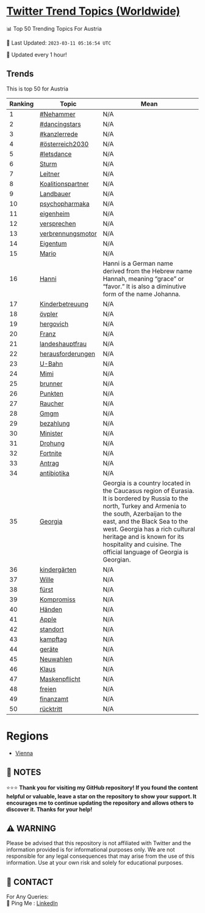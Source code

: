 [Twitter Trend Topics (Worldwide)](https://github.com/ErcinDedeoglu/Twitter-Trend-Topics)
==========


📊 Top 50 Trending Topics For Austria

📆 Last Updated: `2023-03-11 05:16:54 UTC`

🔧 Updated every 1 hour!


## Trends

This is top 50 for Austria

| Ranking | Topic | Mean |
| ------- | ------------ | ------------ |
| 1 | [#Nehammer](http://twitter.com/search?q=%23Nehammer) | N/A |
| 2 | [#dancingstars](http://twitter.com/search?q=%23dancingstars) | N/A |
| 3 | [#kanzlerrede](http://twitter.com/search?q=%23kanzlerrede) | N/A |
| 4 | [#österreich2030](http://twitter.com/search?q=%23%c3%b6sterreich2030) | N/A |
| 5 | [#letsdance](http://twitter.com/search?q=%23letsdance) | N/A |
| 6 | [Sturm](http://twitter.com/search?q=Sturm) | N/A |
| 7 | [Leitner](http://twitter.com/search?q=Leitner) | N/A |
| 8 | [Koalitionspartner](http://twitter.com/search?q=Koalitionspartner) | N/A |
| 9 | [Landbauer](http://twitter.com/search?q=Landbauer) | N/A |
| 10 | [psychopharmaka](http://twitter.com/search?q=psychopharmaka) | N/A |
| 11 | [eigenheim](http://twitter.com/search?q=eigenheim) | N/A |
| 12 | [versprechen](http://twitter.com/search?q=versprechen) | N/A |
| 13 | [verbrennungsmotor](http://twitter.com/search?q=verbrennungsmotor) | N/A |
| 14 | [Eigentum](http://twitter.com/search?q=Eigentum) | N/A |
| 15 | [Mario](http://twitter.com/search?q=Mario) | N/A |
| 16 | [Hanni](http://twitter.com/search?q=Hanni) | Hanni is a German name derived from the Hebrew name Hannah, meaning “grace” or “favor.” It is also a diminutive form of the name Johanna. |
| 17 | [Kinderbetreuung](http://twitter.com/search?q=Kinderbetreuung) | N/A |
| 18 | [övpler](http://twitter.com/search?q=%c3%b6vpler) | N/A |
| 19 | [hergovich](http://twitter.com/search?q=hergovich) | N/A |
| 20 | [Franz](http://twitter.com/search?q=Franz) | N/A |
| 21 | [landeshauptfrau](http://twitter.com/search?q=landeshauptfrau) | N/A |
| 22 | [herausforderungen](http://twitter.com/search?q=herausforderungen) | N/A |
| 23 | [U-Bahn](http://twitter.com/search?q=U-Bahn) | N/A |
| 24 | [Mimi](http://twitter.com/search?q=Mimi) | N/A |
| 25 | [brunner](http://twitter.com/search?q=brunner) | N/A |
| 26 | [Punkten](http://twitter.com/search?q=Punkten) | N/A |
| 27 | [Raucher](http://twitter.com/search?q=Raucher) | N/A |
| 28 | [Gmgm](http://twitter.com/search?q=Gmgm) | N/A |
| 29 | [bezahlung](http://twitter.com/search?q=bezahlung) | N/A |
| 30 | [Minister](http://twitter.com/search?q=Minister) | N/A |
| 31 | [Drohung](http://twitter.com/search?q=Drohung) | N/A |
| 32 | [Fortnite](http://twitter.com/search?q=Fortnite) | N/A |
| 33 | [Antrag](http://twitter.com/search?q=Antrag) | N/A |
| 34 | [antibiotika](http://twitter.com/search?q=antibiotika) | N/A |
| 35 | [Georgia](http://twitter.com/search?q=Georgia) | Georgia is a country located in the Caucasus region of Eurasia. It is bordered by Russia to the north, Turkey and Armenia to the south, Azerbaijan to the east, and the Black Sea to the west. Georgia has a rich cultural heritage and is known for its hospitality and cuisine. The official language of Georgia is Georgian. |
| 36 | [kindergärten](http://twitter.com/search?q=kinderg%c3%a4rten) | N/A |
| 37 | [Wille](http://twitter.com/search?q=Wille) | N/A |
| 38 | [fürst](http://twitter.com/search?q=f%c3%bcrst) | N/A |
| 39 | [Kompromiss](http://twitter.com/search?q=Kompromiss) | N/A |
| 40 | [Händen](http://twitter.com/search?q=H%c3%a4nden) | N/A |
| 41 | [Apple](http://twitter.com/search?q=Apple) | N/A |
| 42 | [standort](http://twitter.com/search?q=standort) | N/A |
| 43 | [kampftag](http://twitter.com/search?q=kampftag) | N/A |
| 44 | [geräte](http://twitter.com/search?q=ger%c3%a4te) | N/A |
| 45 | [Neuwahlen](http://twitter.com/search?q=Neuwahlen) | N/A |
| 46 | [Klaus](http://twitter.com/search?q=Klaus) | N/A |
| 47 | [Maskenpflicht](http://twitter.com/search?q=Maskenpflicht) | N/A |
| 48 | [freien](http://twitter.com/search?q=freien) | N/A |
| 49 | [finanzamt](http://twitter.com/search?q=finanzamt) | N/A |
| 50 | [rücktritt](http://twitter.com/search?q=r%c3%bccktritt) | N/A |



# Regions

* [Vienna](</Austria/Vienna.md>)



## 📝 NOTES

⭐⭐⭐ **Thank you for visiting my GitHub repository! If you found the content helpful or valuable, leave a star on the repository to show your support. It encourages me to continue updating the repository and allows others to discover it. Thanks for your help!**


## ⚠️ WARNING

Please be advised that this repository is not affiliated with Twitter and the information provided is for informational purposes only. We are not responsible for any legal consequences that may arise from the use of this information. Use at your own risk and solely for educational purposes.


## 📨 CONTACT

 For Any Queries:  
            🏓 Ping Me : [LinkedIn](https://www.linkedin.com/in/ercindedeoglu/)
